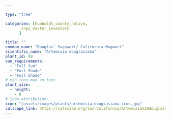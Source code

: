 ```yaml
---

type: "tree"

categories: [humboldt_county_native,
       cnps_master_inventory
      ]

title: ""
common_name: "Douglas' Sagewort/ California Mugwort"
scientific_name: "Artemisia douglasiana"
plant_id: 99
sun_requirements:
  - "Full Sun"
  - "Part Shade"
  - "Full Shade"
# min then max in feet
plant_size:
  - height: 
    - 8
# icon attribution: 
icon: "/assets/images/plants/artemisia_douglasiana_icon.jpg" 
calscape_link: https://calscape.org/loc-California/Artemisia%20douglasiana(%20) 
---
```







